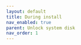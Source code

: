 ```yaml
---
layout: default
title: During install
nav_enabled: true
parent: Unlock system disk
nav_order: 1
---
```

